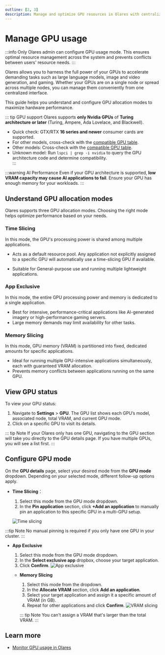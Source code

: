 ```yaml
---
outline: [2, 3]
description: Manage and optimize GPU resources in Olares with centralized controls, supporting time-slicing, exclusive access, and VRAM-slicing across single or multi-node setups.
---
```

# Manage GPU usage
:::info
Only Olares admin can configure GPU usage mode. This ensures optimal resource management across the system and prevents conflicts between users' resource needs.
:::

Olares allows you to harness the full power of your GPUs to accelerate demanding tasks such as large language models, image and video generation, and gaming. Whether your GPUs are on a single node or spread across multiple nodes, you can manage them conveniently from one centralized interface.

This guide helps you understand and configure GPU allocation modes to maximize hardware performance.

::: tip GPU support
Olares supports **only Nvidia GPUs** of **Turing architecture or later** (Turing, Ampere, Ada Lovelace, and Blackwell). 

- Quick check: GTX/RTX **16 series and newer** consumer cards are supported.
- For other models, cross-check with the [compatible GPU table](https://github.com/NVIDIA/open-gpu-kernel-modules?tab=readme-ov-file#compatible-gpus).
- Other models: Cross-check with the [compatible GPU table](https://github.com/NVIDIA/open-gpu-kernel-modules?tab=readme-ov-file#compatible-gpus).
- Unknown model: Run `lspci | grep -i nvidia` to query the GPU architecture code and determine compatibility.  
:::

:::warning AI Performance
Even if your GPU architecture is supported, **low VRAM capacity may cause AI applications to fail**. Ensure your GPU has enough memory for your workloads.
:::

## Understand GPU allocation modes

Olares supports three GPU allocation modes. Choosing the right mode helps optimize performance based on your needs.

### Time Slicing 

In this mode, the GPU's processing power is shared among multiple applications.  

* Acts as a default resource pool. Any application not explicitly assigned to a specific GPU will automatically use a time-slicing GPU if available.

* Suitable for General-purpose use and running multiple lightweight applications.

### App Exclusive

In this mode, the entire GPU processing power and memory is dedicated to a single application. 

* Best for intensive, performance-critical applications like AI-generated imagery or high-performance gaming servers.
* Large memory demands may limit availability for other tasks.

### Memory Slicing
In this mode, GPU memory (VRAM) is partitioned into fixed, dedicated amounts for specific applications.

* Ideal for running multiple GPU-intensive applications simultaneously, each with guaranteed VRAM allocation.
* Prevents memory conflicts between applications running on the same GPU.

## View GPU status

To view your GPU status:

1. Navigate to **Settings** > **GPU**. The GPU list shows each GPU’s model, associated node, total VRAM, and current GPU mode.
2. Click on a specific GPU to visit its details.

::: tip Note
If your Olares only has one GPU, navigating to the GPU section will take you directly to the GPU details page. If you have multiple GPUs, you will see a list first.
:::

## Configure GPU mode

On the **GPU details** page, select your desired mode from the **GPU mode** dropdown. Depending on your selected mode, different follow-up options apply.

* **Time Slicing**：
  1. Select this mode from the GPU mode dropdown.
  2. In the **Pin application** section, click **+Add an application** to manually pin an application to this specific GPU in a multi-GPU setup.

  ![Time slicing](/images/manual/olares/gpu-time-slicing.png#bordered)

:::tip Note
No manual pinning is required if you only have one GPU in your cluster.
:::
  
* **App Exclusive**
  1. Select this mode from the GPU mode dropdown.
  2. In the **Select exclusive app** dropbox, choose your target application.
  3. Click **Confirm**.
    ![App exclusive](/images/manual/olares/gpu-app-exclusive.png#bordered)

  * **Memory Slicing**
      1. Select this mode from the dropdown.
      2. In the **Allocate VRAM** section, click **Add an application**. 
      3. Select your target application and assign it a specific amount of VRAM (in GB).
      4. Repeat for other applications and click **Confirm**.
         ![VRAM slicing](/images/manual/olares/gpu-memory-slicing.png#bordered)
     
    ::: tip Note
    You can't assign a VRAM that's larger than the total VRAM.
    :::

## Learn more
- [Monitor GPU usage in Olares](../resources-usage.md)